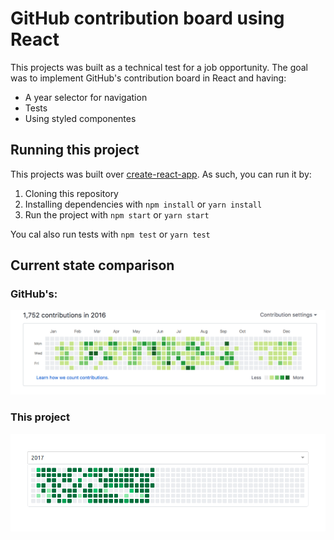 # GitHub contribution board using React
This projects was built as a technical test for a job opportunity.
The goal was to implement GitHub's contribution board in React and having:

- A year selector for navigation
- Tests
- Using styled componentes


## Running this project
This projects was built over [create-react-app](https://github.com/facebook/create-react-app).
As such, you can run it by:

1. Cloning this repository
2. Installing dependencies with `npm install` or `yarn install`
3. Run the project with `npm start` or `yarn start`


You cal also run tests with `npm test` or `yarn test`

## Current state comparison

### GitHub's:
![img](https://github.com/guitassinari/github-contribution-board-react/blob/master/github-board.png)

### This project
![img](https://github.com/guitassinari/github-contribution-board-react/blob/master/board-project.png)
